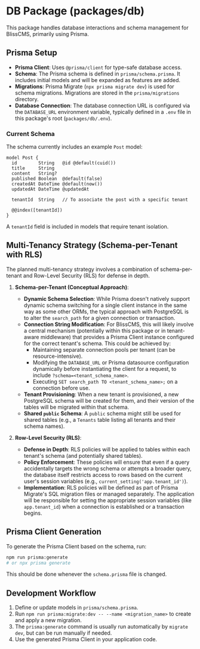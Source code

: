 # DB Package (packages/db)

This package handles database interactions and schema management for BlissCMS, primarily using Prisma.

## Prisma Setup

-   **Prisma Client**: Uses `@prisma/client` for type-safe database access.
-   **Schema**: The Prisma schema is defined in `prisma/schema.prisma`. It includes initial models and will be expanded as features are added.
-   **Migrations**: Prisma Migrate (`npx prisma migrate dev`) is used for schema migrations. Migrations are stored in the `prisma/migrations` directory.
-   **Database Connection**: The database connection URL is configured via the `DATABASE_URL` environment variable, typically defined in a `.env` file in this package's root (`packages/db/.env`).

### Current Schema

The schema currently includes an example `Post` model:
```prisma
model Post {
  id        String   @id @default(cuid())
  title     String
  content   String?
  published Boolean  @default(false)
  createdAt DateTime @default(now())
  updatedAt DateTime @updatedAt

  tenantId  String   // To associate the post with a specific tenant

  @@index([tenantId])
}
```
A `tenantId` field is included in models that require tenant isolation.

## Multi-Tenancy Strategy (Schema-per-Tenant with RLS)

The planned multi-tenancy strategy involves a combination of schema-per-tenant and Row-Level Security (RLS) for defense in depth.

1.  **Schema-per-Tenant (Conceptual Approach)**:
    *   **Dynamic Schema Selection**: While Prisma doesn't natively support dynamic schema switching for a single client instance in the same way as some other ORMs, the typical approach with PostgreSQL is to alter the `search_path` for a given connection or transaction.
    *   **Connection String Modification**: For BlissCMS, this will likely involve a central mechanism (potentially within this package or in tenant-aware middleware) that provides a Prisma Client instance configured for the correct tenant's schema. This could be achieved by:
        *   Maintaining separate connection pools per tenant (can be resource-intensive).
        *   Modifying the `DATABASE_URL` or Prisma datasource configuration dynamically before instantiating the client for a request, to include `?schema=<tenant_schema_name>`.
        *   Executing `SET search_path TO <tenant_schema_name>;` on a connection before use.
    *   **Tenant Provisioning**: When a new tenant is provisioned, a new PostgreSQL schema will be created for them, and their version of the tables will be migrated within that schema.
    *   **Shared `public` Schema**: A `public` schema might still be used for shared tables (e.g., a `Tenants` table listing all tenants and their schema names).

2.  **Row-Level Security (RLS)**:
    *   **Defense in Depth**: RLS policies will be applied to tables within each tenant's schema (and potentially shared tables).
    *   **Policy Enforcement**: These policies will ensure that even if a query accidentally targets the wrong schema or attempts a broader query, the database itself restricts access to rows based on the current user's session variables (e.g., `current_setting('app.tenant_id')`).
    *   **Implementation**: RLS policies will be defined as part of Prisma Migrate's SQL migration files or managed separately. The application will be responsible for setting the appropriate session variables (like `app.tenant_id`) when a connection is established or a transaction begins.

## Prisma Client Generation

To generate the Prisma Client based on the schema, run:
```bash
npm run prisma:generate
# or npx prisma generate
```
This should be done whenever the `schema.prisma` file is changed.

## Development Workflow

1.  Define or update models in `prisma/schema.prisma`.
2.  Run `npm run prisma:migrate:dev -- --name <migration_name>` to create and apply a new migration.
3.  The `prisma:generate` command is usually run automatically by `migrate dev`, but can be run manually if needed.
4.  Use the generated Prisma Client in your application code.
